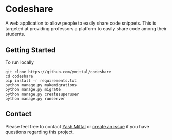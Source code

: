 # Codeshare
A web application to allow people to easily share code snippets. This is targeted at providing professors a platform to easily share code among their students.

## Getting Started
To run locally
 ```
 git clone https://github.com/ymittal/codeshare
 cd codeshare
 pip install -r requirements.txt
 python manage.py makemigrations
 python manage.py migrate
 python manage.py createsuperuser
 python manage.py runserver
```

## Contact
Please feel free to contact [Yash Mittal](yashmittal2009@gmail.com) or [create an issue](https://github.com/ymittal/codeshare/issues/new) if you have questions regarding this project.

